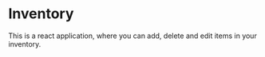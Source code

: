 # Inventory
This is a react application, where you can add, delete and edit items in your inventory.
